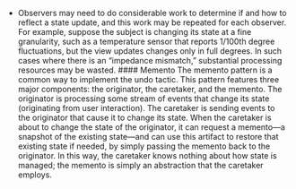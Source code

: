 *  Observers may need to do considerable work to determine if and how to reflect a state update, and this work may be repeated for each observer. For example, suppose the subject is changing its state at a fine granularity, such as a temperature sensor that reports 1/100th degree fluctuations, but the view updates changes only in full degrees. In such cases where there is an “impedance mismatch,” substantial processing resources may be wasted. #### Memento The memento pattern is a common way to implement the undo tactic. This pattern features three major components: the originator, the caretaker, and the memento. The originator is processing some stream of events that change its state (originating from user interaction). The caretaker is sending events to the originator that cause it to change its state. When the caretaker is about to change the state of the originator, it can request a memento—a snapshot of the existing state—and can use this artifact to restore that existing state if needed, by simply passing the memento back to the originator. In this way, the caretaker knows nothing about how state is managed; the memento is simply an abstraction that the caretaker employs.